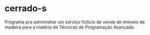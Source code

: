 # cerrado-s
Programa pra administrar um serviço fictício de venda de imóveis de madeira para a matéria de Técnicas de Programação Avançada.
